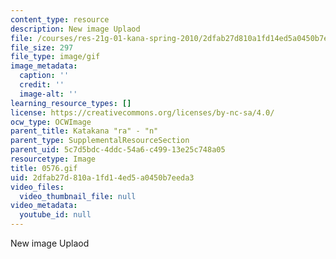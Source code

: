 ```yaml
---
content_type: resource
description: New image Uplaod
file: /courses/res-21g-01-kana-spring-2010/2dfab27d810a1fd14ed5a0450b7eeda3_0576.gif
file_size: 297
file_type: image/gif
image_metadata:
  caption: ''
  credit: ''
  image-alt: ''
learning_resource_types: []
license: https://creativecommons.org/licenses/by-nc-sa/4.0/
ocw_type: OCWImage
parent_title: Katakana "ra" - "n"
parent_type: SupplementalResourceSection
parent_uid: 5c7d5bdc-4ddc-54a6-c499-13e25c748a05
resourcetype: Image
title: 0576.gif
uid: 2dfab27d-810a-1fd1-4ed5-a0450b7eeda3
video_files:
  video_thumbnail_file: null
video_metadata:
  youtube_id: null
---
```

New image Uplaod